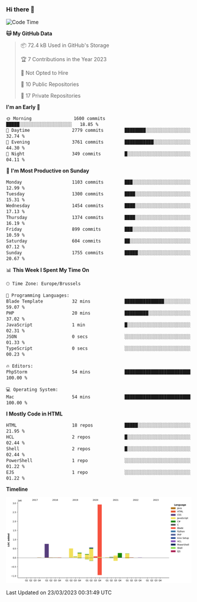 ### Hi there 👋

<!--START_SECTION:waka-->
![Code Time](http://img.shields.io/badge/Code%20Time-1%2C219%20hrs%2024%20mins-blue)

**🐱 My GitHub Data** 

> 📦 72.4 kB Used in GitHub's Storage 
 > 
> 🏆 7 Contributions in the Year 2023
 > 
> 🚫 Not Opted to Hire
 > 
> 📜 10 Public Repositories 
 > 
> 🔑 17 Private Repositories 
 > 
**I'm an Early 🐤** 

```text
🌞 Morning                1600 commits        █████░░░░░░░░░░░░░░░░░░░░   18.85 % 
🌆 Daytime                2779 commits        ████████░░░░░░░░░░░░░░░░░   32.74 % 
🌃 Evening                3761 commits        ███████████░░░░░░░░░░░░░░   44.30 % 
🌙 Night                  349 commits         █░░░░░░░░░░░░░░░░░░░░░░░░   04.11 % 
```
📅 **I'm Most Productive on Sunday** 

```text
Monday                   1103 commits        ███░░░░░░░░░░░░░░░░░░░░░░   12.99 % 
Tuesday                  1300 commits        ████░░░░░░░░░░░░░░░░░░░░░   15.31 % 
Wednesday                1454 commits        ████░░░░░░░░░░░░░░░░░░░░░   17.13 % 
Thursday                 1374 commits        ████░░░░░░░░░░░░░░░░░░░░░   16.19 % 
Friday                   899 commits         ███░░░░░░░░░░░░░░░░░░░░░░   10.59 % 
Saturday                 604 commits         ██░░░░░░░░░░░░░░░░░░░░░░░   07.12 % 
Sunday                   1755 commits        █████░░░░░░░░░░░░░░░░░░░░   20.67 % 
```


📊 **This Week I Spent My Time On** 

```text
🕑︎ Time Zone: Europe/Brussels

💬 Programming Languages: 
Blade Template           32 mins             ███████████████░░░░░░░░░░   59.07 % 
PHP                      20 mins             █████████░░░░░░░░░░░░░░░░   37.02 % 
JavaScript               1 min               █░░░░░░░░░░░░░░░░░░░░░░░░   02.31 % 
JSON                     0 secs              ░░░░░░░░░░░░░░░░░░░░░░░░░   01.33 % 
TypeScript               0 secs              ░░░░░░░░░░░░░░░░░░░░░░░░░   00.23 % 

🔥 Editors: 
PhpStorm                 54 mins             █████████████████████████   100.00 % 

💻 Operating System: 
Mac                      54 mins             █████████████████████████   100.00 % 
```

**I Mostly Code in HTML** 

```text
HTML                     18 repos            █████░░░░░░░░░░░░░░░░░░░░   21.95 % 
HCL                      2 repos             █░░░░░░░░░░░░░░░░░░░░░░░░   02.44 % 
Shell                    2 repos             █░░░░░░░░░░░░░░░░░░░░░░░░   02.44 % 
PowerShell               1 repo              ░░░░░░░░░░░░░░░░░░░░░░░░░   01.22 % 
EJS                      1 repo              ░░░░░░░░░░░░░░░░░░░░░░░░░   01.22 % 
```



**Timeline**

![Lines of Code chart](https://raw.githubusercontent.com/guillaumedeplancke/guillaumedeplancke/main/assets/bar_graph.png)


 Last Updated on 23/03/2023 00:31:49 UTC
<!--END_SECTION:waka-->
